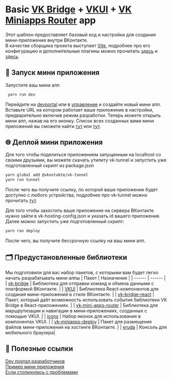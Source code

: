 # Basic [VK Bridge](https://github.com/VKCOM/vk-bridge) + [VKUI](https://github.com/VKCOM/VKUI) + [VK Miniapps Router](https://github.com/VKCOM/vk-mini-apps-router) app

Этот шаблон предоставляет базовый код и настройки для создания мини-приложения внутри ВКонтакте.  
В качестве сборщика проекта выступает [Vite](https://vite-docs-ru.vercel.app/guide/), подробнее про его конфигурацию и дополнительные плагины можно прочитать [здесь](https://vite-docs-ru.vercel.app/config/) и [здесь]().

## 🚀 Запуск мини приложения

Запустите ваш мини апп

```sh
 yarn run dev
```

Перейдите на [devportal](https://dev.vk.com/ru) или в [управление](https://vk.com/apps?act=manage) и создайте новый мини апп.  
Вставьте URL на котором работает ваше приложение в настройки, предварительно включив режим разработки.
Теперь можете открыть мини апп, нажав на его иконку.
Список всех созданных вами мини приложений вы сможете найти [тут](https://vk.com/apps?act=manage) или [тут](https://dev.vk.com/ru/admin/apps-list).

## 🌐 Деплой мини приложения

Для того чтобы поделиться приложением запущенным на localhost со своими друзьями, вы можете скачать утилиту vk-tunnel и запустить уже подготовленный скрипт из package.json

```sh
yarn global add @vkontakte/vk-tunnel
yarn run tunnel
```

После чего вы получите ссылку, по которой ваше приложение будет доступно с любого устройства, подробнее про vk-tunnel можно прочитать [тут](https://dev.vk.com/ru/libraries/tunnel).

Для того чтобы захостить ваше приложение на сервера ВКонтакте нужно зайти в vk-hosting-config.json и указать id вашего приложения. Далее можно запустить уже подготовленный скрипт:

```sh
yarn run deploy
```

После чего, вы получите бессрочную ссылку на ваш мини апп.

## 🗂️ Предустановленные библиотеки

Мы подготовили для вас набор пакетов, с которыми вам будет легко начать разрабатывать мини аппы
| Пакет | Назначение |
| ------ | ------ |
| [vk-bridge](https://dev.vk.com/ru/mini-apps/bridge) | Библиотека для отправки команд и обмена данными с платформой ВКонтакте. |
| [VKUI](https://vkcom.github.io/VKUI/) | Библиотека React-компонентов для создания мини-приложений в стиле ВКонтакте. |
| [vk-bridge-react](https://www.npmjs.com/package/@vkontakte/vk-bridge-react) | Пакет, который даёт возможность использовать события библиотеки VK Bridge в React-приложениях. |
| [vk-mini-apps-router](https://dev.vk.com/ru/libraries/router) | Библиотека для маршрутизации и навигации в мини-приложениях, созданных с помощью VKUI. |
| [icons](https://vkcom.github.io/icons/) | Набор иконок для использования в компонентах VKUI. |
| [vk-miniapps-deploy](https://dev.vk.com/ru/mini-apps/development/hosting) | Пакет для размещения файлов мини-приложения на хостинге ВКонтакте. |
| [eruda](https://www.npmjs.com/package/eruda) | Консоль для мобильного браузера|

## 📎 Полезные ссылки

[Dev портал разработчиков](https://dev.vk.com/ru)  
[Пример мини приложения](https://dev.vk.com/ru/mini-apps/examples/shop)  
[Если столкнулись с проблемами](https://github.com/VKCOM/create-vk-mini-app/issues)
